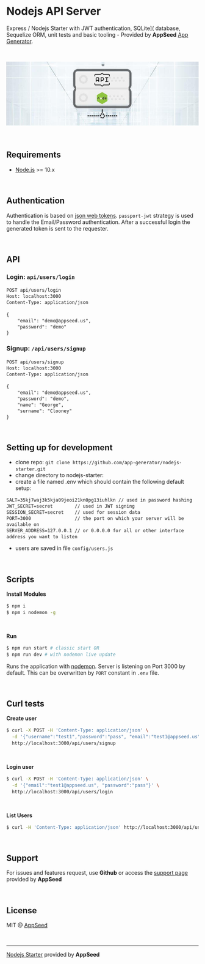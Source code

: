 
# Nodejs API Server

Express / Nodejs Starter with JWT authentication, SQLite]( database, Sequelize ORM, unit tests and basic tooling - Provided by **AppSeed** [App Generator](https://appseed.us/app-generator).

<br />

![Open-Source Nodejs API Server - Product cover image.](https://raw.githubusercontent.com/app-generator/static/master/products/boilerplate-code-nodejs-starter-cover.jpg) 

<br />

## Requirements

- [Node.js](https://nodejs.org/) >= 10.x

<br />

## Authentication

Authentication is based on [json web tokens](https://jwt.io). `passport-jwt` strategy is used to handle the Email/Password authentication. After a successful login the generated token is sent to the requester. 

<br />

## API

### Login: `api/users/login`
```
POST api/users/login
Host: localhost:3000
Content-Type: application/json

{
    "email": "demo@appseed.us",
    "password": "demo"
}
```

### Signup: `/api/users/signup`
```
POST api/users/signup
Host: localhost:3000
Content-Type: application/json

{
    "email": "demo@appseed.us",
    "password": "demo",
    "name": "George",
    "surname": "Clooney"
}
```

<br />

## Setting up for development

* clone repo: `git clone https://github.com/app-generator/nodejs-starter.git` 
* change directory to nodejs-starter: 
* create a file named .env which should contain the following default setup:

```
SALT=35kj7waj3k5kja09jeoi21kn0pg13iuhlkn // used in password hashing
JWT_SECRET=secret        // used in JWT signing
SESSION_SECRET=secret    // used for session data
PORT=3000                // the port on which your server will be available on
SERVER_ADDRESS=127.0.0.1 // or 0.0.0.0 for all or other interface address you want to listen
```
* users are saved in file `config/users.js`

<br />

## Scripts

**Install Modules**
```bash
$ npm i
$ npm i nodemon -g 
```

<br />

**Run**
```bash
$ npm run start # classic start OR
$ npm run dev # with nodemon live update  
```
Runs the application with [nodemon]("https://nodemon.io/"). Server is listening on Port 3000 by default. This can be overwritten by `PORT` constant in `.env` file. 

<br />

## Curl tests

**Create user**

```bash
$ curl -X POST -H 'Content-Type: application/json' \
  -d '{"username":"test1","password":"pass", "email":"test1@appseed.us"}' \
  http://localhost:3000/api/users/signup
```

<br />

**Login user**

```bash
$ curl -X POST -H 'Content-Type: application/json' \
  -d '{"email":"test1@appseed.us", "password":"pass"}' \
  http://localhost:3000/api/users/login
```

<br />

**List Users**

```bash
$ curl -H 'Content-Type: application/json' http://localhost:3000/api/users/list
```

<br />

## Support

For issues and features request, use **Github** or access the [support page](https://appseed.us/support) provided by **AppSeed** 

<br />

## License

MIT @ [AppSeed](https://appseed.us)

<br />

---
[Nodejs Starter](https://appseed.us/boilerplate-code/nodejs-starter) provided by **AppSeed**
